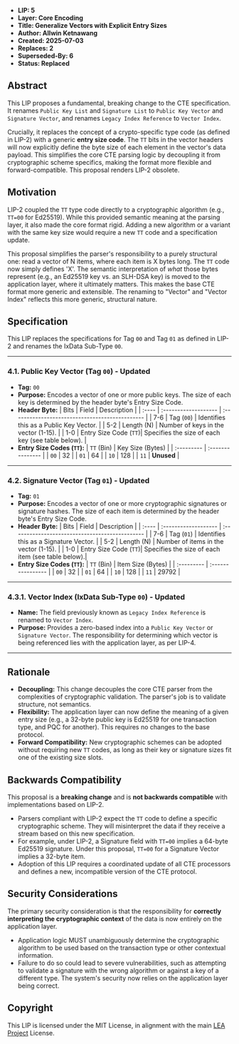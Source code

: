 * **LIP: 5**
* **Layer: Core Encoding**
* **Title: Generalize Vectors with Explicit Entry Sizes**
* **Author: Allwin Ketnawang**
* **Created: 2025-07-03**
* **Replaces: 2**
* **Superseded-By: 6**
* **Status: Replaced**

## Abstract

This LIP proposes a fundamental, breaking change to the CTE specification. It renames `Public Key List` and `Signature List` to `Public Key Vector` and `Signature Vector`, and renames `Legacy Index Reference` to `Vector Index`.

Crucially, it replaces the concept of a crypto-specific type code (as defined in LIP-2) with a generic **entry size code**. The `TT` bits in the vector headers will now explicitly define the byte size of each element in the vector's data payload. This simplifies the core CTE parsing logic by decoupling it from cryptographic scheme specifics, making the format more flexible and forward-compatible. This proposal renders LIP-2 obsolete.

## Motivation

LIP-2 coupled the `TT` type code directly to a cryptographic algorithm (e.g., `TT=00` for Ed25519). While this provided semantic meaning at the parsing layer, it also made the core format rigid. Adding a new algorithm or a variant with the same key size would require a new `TT` code and a specification update.

This proposal simplifies the parser's responsibility to a purely structural one: read a vector of N items, where each item is X bytes long. The `TT` code now simply defines 'X'. The semantic interpretation of *what* those bytes represent (e.g., an Ed25519 key vs. an SLH-DSA key) is moved to the application layer, where it ultimately matters. This makes the base CTE format more generic and extensible. The renaming to "Vector" and "Vector Index" reflects this more generic, structural nature.

## Specification

This LIP replaces the specifications for Tag `00` and Tag `01` as defined in LIP-2 and renames the IxData Sub-Type `00`.

---

### 4.1. Public Key Vector (Tag `00`) - Updated

*   **Tag:** `00`
*   **Purpose:** Encodes a vector of one or more public keys. The size of each key is determined by the header byte's Entry Size Code.
*   **Header Byte:**
    | Bits  | Field                | Description                                     |
    | :---- | :------------------- | :---------------------------------------------- |
    | 7-6   | Tag (`00`)           | Identifies this as a Public Key Vector.         |
    | 5-2   | Length (N)           | Number of keys in the vector (1-15).            |
    | 1-0   | Entry Size Code (`TT`)| Specifies the size of each key (see table below). |
*   **Entry Size Codes (`TT`):**
    | `TT` (Bin) | Key Size (Bytes) |
    | :--------- | :--------------- |
    | `00`       | 32               |
    | `01`       | 64               |
    | `10`       | 128              |
    | `11`       | **Unused**       |

---

### 4.2. Signature Vector (Tag `01`) - Updated

*   **Tag:** `01`
*   **Purpose:** Encodes a vector of one or more cryptographic signatures or signature hashes. The size of each item is determined by the header byte's Entry Size Code.
*   **Header Byte:**
    | Bits  | Field                | Description                                     |
    | :---- | :------------------- | :---------------------------------------------- |
    | 7-6   | Tag (`01`)           | Identifies this as a Signature Vector.          |
    | 5-2   | Length (N)           | Number of items in the vector (1-15).           |
    | 1-0   | Entry Size Code (`TT`)| Specifies the size of each item (see table below).|
*   **Entry Size Codes (`TT`):**
    | `TT` (Bin) | Item Size (Bytes) |
    | :--------- | :---------------- |
    | `00`       | 32                |
    | `01`       | 64                |
    | `10`       | 128               |
    | `11`       | 29792             |

---

### 4.3.1. Vector Index (IxData Sub-Type `00`) - Updated

*   **Name:** The field previously known as `Legacy Index Reference` is renamed to `Vector Index`.
*   **Purpose:** Provides a zero-based index into a `Public Key Vector` or `Signature Vector`. The responsibility for determining which vector is being referenced lies with the application layer, as per LIP-4.

---

## Rationale

*   **Decoupling:** This change decouples the core CTE parser from the complexities of cryptographic validation. The parser's job is to validate structure, not semantics.
*   **Flexibility:** The application layer can now define the meaning of a given entry size (e.g., a 32-byte public key is Ed25519 for one transaction type, and PQC for another). This requires no changes to the base protocol.
*   **Forward Compatibility:** New cryptographic schemes can be adopted without requiring new `TT` codes, as long as their key or signature sizes fit one of the existing size slots.

## Backwards Compatibility

This proposal is a **breaking change** and is **not backwards compatible** with implementations based on LIP-2.

*   Parsers compliant with LIP-2 expect the `TT` code to define a specific cryptographic scheme. They will misinterpret the data if they receive a stream based on this new specification.
*   For example, under LIP-2, a Signature field with `TT=00` implies a 64-byte Ed25519 signature. Under this proposal, `TT=00` for a Signature Vector implies a 32-byte item.
*   Adoption of this LIP requires a coordinated update of all CTE processors and defines a new, incompatible version of the CTE protocol.

## Security Considerations

The primary security consideration is that the responsibility for **correctly interpreting the cryptographic context** of the data is now entirely on the application layer.

*   Application logic MUST unambiguously determine the cryptographic algorithm to be used based on the transaction type or other contextual information.
*   Failure to do so could lead to severe vulnerabilities, such as attempting to validate a signature with the wrong algorithm or against a key of a different type. The system's security now relies on the application layer being correct.

## Copyright

This LIP is licensed under the MIT License, in alignment with the main [LEA Project](https://getlea.org) License.